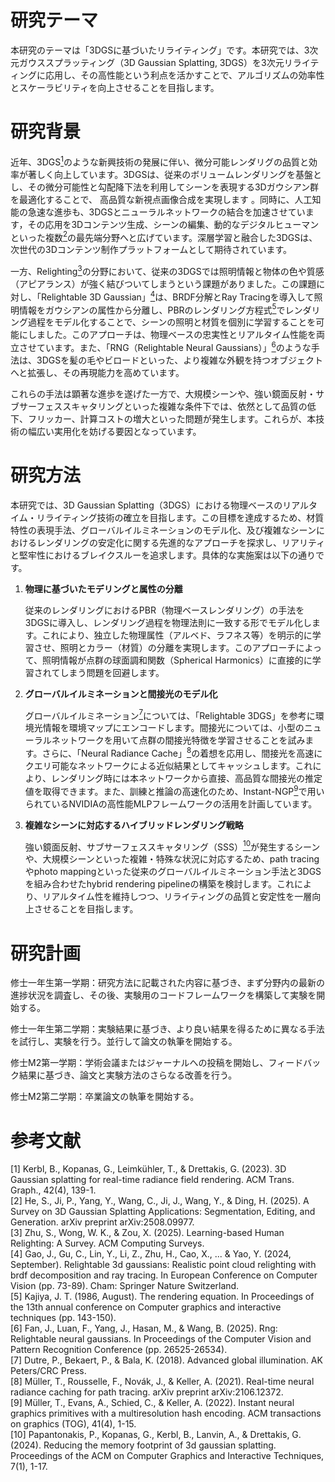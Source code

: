 # 研究テーマ

本研究のテーマは「3DGSに基づいたリライティング」です。本研究では、3次元ガウススプラッティング（3D Gaussian Splatting, 3DGS）を3次元リライティングに応用し、その高性能という利点を活かすことで、アルゴリズムの効率性とスケーラビリティを向上させることを目指します。

# 研究背景

近年、3DGS[<sup>1</sup>](#refer-anchor-1)のような新興技術の発展に伴い、微分可能レンダリグの品質と効率が著しく向上しています。3DGSは、従来のボリュームレンダリングを基盤とし、その微分可能性と勾配降下法を利用してシーンを表現する3Dガウシアン群を最適化することで、 高品質な新視点画像合成を実現します 。同時に、人工知能の急速な進歩も、3DGSとニューラルネットワークの結合を加速させています，その応用を3Dコンテンツ生成、シーンの編集、動的なデジタルヒューマンといった複数[<sup>2</sup>](#refer-anchor-2)の最先端分野へと広げています。深層学習と融合した3DGSは、次世代の3Dコンテンツ制作プラットフォームとして期待されています。


一方、Relighting[<sup>3</sup>](#refer-anchor-3)の分野において、従来の3DGSでは照明情報と物体の色や質感（アピアランス）が強く結びついてしまうという課題がありました。この課題に対し、「Relightable 3D Gaussian」[<sup>4</sup>](#refer-anchor-4)は、BRDF分解とRay Tracingを導入して照明情報をガウシアンの属性から分離し、PBRのレンダリング方程式[<sup>5</sup>](#refer-anchor-5)でレンダリング過程をモデル化することで、シーンの照明と材質を個別に学習することを可能にしました。このアプローチは、物理ベースの忠実性とリアルタイム性能を両立させています。また、「RNG（Relightable Neural Gaussians）」[<sup>6</sup>](#refer-anchor-6)のような手法は、3DGSを髪の毛やビロードといった、より複雑な外観を持つオブジェクトへと拡張し、その再現能力を高めています。

これらの手法は顕著な進歩を遂げた一方で、大規模シーンや、強い鏡面反射・サブサーフェススキャタリングといった複雑な条件下では、依然として品質の低下、フリッカー、計算コストの増大といった問題が発生します。これらが、本技術の幅広い実用化を妨げる要因となっています。

# 研究方法

本研究では、3D Gaussian Splatting（3DGS）における物理ベースのリアルタイム・リライティング技術の確立を目指します。この目標を達成するため、材質特性の表現手法、グローバルイルミネーションのモデル化、及び複雑なシーンにおけるレンダリングの安定化に関する先進的なアプローチを探求し、リアリティと堅牢性におけるブレイクスルーを追求します。具体的な実施案は以下の通りです。

1. **物理に基づいたモデリングと属性の分離**

    従来のレンダリングにおけるPBR（物理ベースレンダリング）の手法を3DGSに導入し、レンダリング過程を物理法則に一致する形でモデル化します。これにより、独立した物理属性（アルベド、ラフネス等）を明示的に学習させ、照明とカラー（材質）の分離を実現します。このアプローチによって、照明情報が点群の球面調和関数（Spherical Harmonics）に直接的に学習されてしまう問題を回避します。

2. **グローバルイルミネーションと間接光のモデル化**

    グローバルイルミネーション[<sup>7</sup>](#refer-anchor-7)については、「Relightable 3DGS」を参考に環境光情報を環境マップにエンコードします。間接光については、小型のニューラルネットワークを用いて点群の間接光特徴を学習させることを試みます。さらに、「Neural Radiance Cache」[<sup>8</sup>](#refer-anchor-8)の着想を応用し、間接光を高速にクエリ可能なネットワークによる近似結果としてキャッシュします。これにより、レンダリング時には本ネットワークから直接、高品質な間接光の推定値を取得できます。また、訓練と推論の高速化のため、Instant-NGP[<sup>9</sup>](#refer-anchor-9)で用いられているNVIDIAの高性能MLPフレームワークの活用を計画しています。

3. **複雑なシーンに対応するハイブリッドレンダリング戦略**

    強い鏡面反射、サブサーフェススキャタリング（SSS）[<sup>10</sup>](#refer-anchor-10)が発生するシーンや、大規模シーンといった複雑・特殊な状況に対応するため、path tracingやphoto mappingといった従来のグローバルイルミネーション手法と3DGSを組み合わせたhybrid rendering pipelineの構築を検討します。これにより、リアルタイム性を維持しつつ、リライティングの品質と安定性を一層向上させることを目指します。

# 研究計画

修士一年生第一学期：研究方法に記載された内容に基づき、まず分野内の最新の進捗状況を調査し、その後、実験用のコードフレームワークを構築して実験を開始する。

修士一年生第二学期：実験結果に基づき、より良い結果を得るために異なる手法を試行し、実験を行う。並行して論文の執筆を開始する。

修士M2第一学期：学術会議またはジャーナルへの投稿を開始し、フィードバック結果に基づき、論文と実験方法のさらなる改善を行う。

修士M2第二学期：卒業論文の執筆を開始する。

# 参考文献

<div id="refer-anchor-1"></div>
[1] Kerbl, B., Kopanas, G., Leimkühler, T., & Drettakis, G. (2023). 3D Gaussian splatting for real-time radiance field rendering. ACM Trans. Graph., 42(4), 139-1.

<div id="refer-anchor-2"></div>
[2] He, S., Ji, P., Yang, Y., Wang, C., Ji, J., Wang, Y., & Ding, H. (2025). A Survey on 3D Gaussian Splatting Applications: Segmentation, Editing, and Generation. arXiv preprint arXiv:2508.09977.

<div id="refer-anchor-3"></div>
[3] Zhu, S., Wong, W. K., & Zou, X. (2025). Learning-based Human Relighting: A Survey. ACM Computing Surveys.

<div id="refer-anchor-4"></div>
[4] Gao, J., Gu, C., Lin, Y., Li, Z., Zhu, H., Cao, X., ... & Yao, Y. (2024, September). Relightable 3d gaussians: Realistic point cloud relighting with brdf decomposition and ray tracing. In European Conference on Computer Vision (pp. 73-89). Cham: Springer Nature Switzerland.

<div id="refer-anchor-5"></div>
[5] Kajiya, J. T. (1986, August). The rendering equation. In Proceedings of the 13th annual conference on Computer graphics and interactive techniques (pp. 143-150).

<div id="refer-anchor-6"></div>
[6] Fan, J., Luan, F., Yang, J., Hasan, M., & Wang, B. (2025). Rng: Relightable neural gaussians. In Proceedings of the Computer Vision and Pattern Recognition Conference (pp. 26525-26534).

<div id="refer-anchor-7"></div>
[7] Dutre, P., Bekaert, P., & Bala, K. (2018). Advanced global illumination. AK Peters/CRC Press.

<div id="refer-anchor-8"></div>
[8] Müller, T., Rousselle, F., Novák, J., & Keller, A. (2021). Real-time neural radiance caching for path tracing. arXiv preprint arXiv:2106.12372.

<div id="refer-anchor-9"></div>
[9] Müller, T., Evans, A., Schied, C., & Keller, A. (2022). Instant neural graphics primitives with a multiresolution hash encoding. ACM transactions on graphics (TOG), 41(4), 1-15.

<div id="refer-anchor-10"></div>
[10] Papantonakis, P., Kopanas, G., Kerbl, B., Lanvin, A., & Drettakis, G. (2024). Reducing the memory footprint of 3d gaussian splatting. Proceedings of the ACM on Computer Graphics and Interactive Techniques, 7(1), 1-17.
